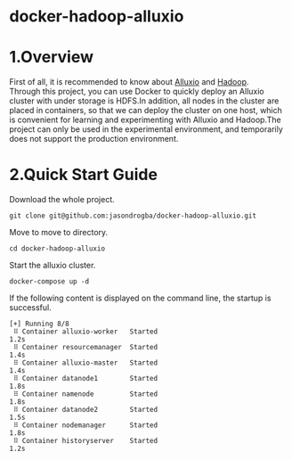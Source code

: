 # docker-hadoop-alluxio
# 1.Overview
First of all, it is recommended to know about [Alluxio](https://docs.alluxio.io/os/user/stable/en/Overview.html) and [Hadoop](https://hadoop.apache.org/).  
Through this project, you can use Docker to quickly deploy an Alluxio cluster with under storage is HDFS.In addition, all nodes in the cluster are placed in containers, so that we can deploy the cluster on one host, which is convenient for learning and experimenting with Alluxio and Hadoop.The project can only be used in the experimental environment, and temporarily does not support the production environment.
# 2.Quick Start Guide
Download the whole project.  
```
git clone git@github.com:jasondrogba/docker-hadoop-alluxio.git
```
Move to move to directory.
```
cd docker-hadoop-alluxio
```
Start the alluxio cluster.
```
docker-compose up -d
```
If the following content is displayed on the command line, the startup is successful.
```
[+] Running 8/8
 ⠿ Container alluxio-worker   Started                                            1.2s
 ⠿ Container resourcemanager  Started                                            1.4s
 ⠿ Container alluxio-master   Started                                            1.4s
 ⠿ Container datanode1        Started                                            1.8s
 ⠿ Container namenode         Started                                            1.8s
 ⠿ Container datanode2        Started                                            1.5s
 ⠿ Container nodemanager      Started                                            1.8s
 ⠿ Container historyserver    Started                                            1.2s
 ```
 



